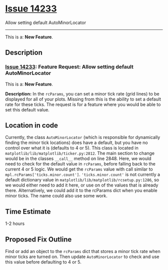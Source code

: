 # [Issue 14233](https://github.com/matplotlib/matplotlib/issues/14233)

Allow setting default AutoMinorLocator

----------------------------------------------------

This is a: **New Feature**.

## Description
### [Issue 14233](https://github.com/matplotlib/matplotlib/issues/14233): Feature Request: Allow setting default AutoMinorLocator ###

This is a: **New Feature**.

**Description:** In the `rcParams`, you can set a minor tick rate (grid lines) to be displayed for all of your plots. Missing from this is the ability to set a default rate for these ticks. The request is for a feature where you would be able to set this default value. 

## Location in code

Currently, the class `AutoMinorLocator` (which is responsible for dynamically finding the minor tick locations) does have a default, but you have no control over what it is (defaults to 4 or 5). This class is located in `matplotlib/lib/matplotlib/ticker.py:2812`. The main section to change would be in the classes `__call__` method on line 2848. Here, we would need to check for the default value in `rcParams`, before falling back to the current 4 or 5 logic. We would get the `rcParams` value with call similar to `mpl.rcParams['ticks.minor.count']`. `'ticks.minor.count'` is not currently a default dictionary value in `matplotlib/lib/matplotlib/rcsetup.py:1286`, so we would either need to add it here, or use on of the values that is already there. Alternatively, we could add it to the rcParams dict when you enable minor ticks. The name could also use some work.

## Time Estimate
1-2 hours

## Proposed Fix Outline
Find or add an object to the `rcParams` dict that stores a minor tick rate when minor ticks are turned on. Then update `AutoMinorLocator` to check and use this value before defaulting to 4 or 5.